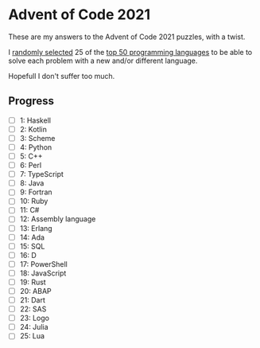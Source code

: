 # Advent of Code 2021 

These are my answers to the Advent of Code 2021 puzzles, with a twist.

I [randomly selected](langs/generate.py) 25 of the [top 50 programming languages](https://www.tiobe.com/tiobe-index/) to be able to solve each problem with a new and/or different language.

Hopefull I don't suffer too much.

## Progress

- [ ] 1: Haskell
- [ ] 2: Kotlin
- [ ] 3: Scheme
- [ ] 4: Python
- [ ] 5: C++
- [ ] 6: Perl
- [ ] 7: TypeScript
- [ ] 8: Java
- [ ] 9: Fortran
- [ ] 10: Ruby
- [ ] 11: C#
- [ ] 12: Assembly language
- [ ] 13: Erlang
- [ ] 14: Ada
- [ ] 15: SQL
- [ ] 16: D
- [ ] 17: PowerShell
- [ ] 18: JavaScript
- [ ] 19: Rust
- [ ] 20: ABAP
- [ ] 21: Dart
- [ ] 22: SAS
- [ ] 23: Logo
- [ ] 24: Julia
- [ ] 25: Lua